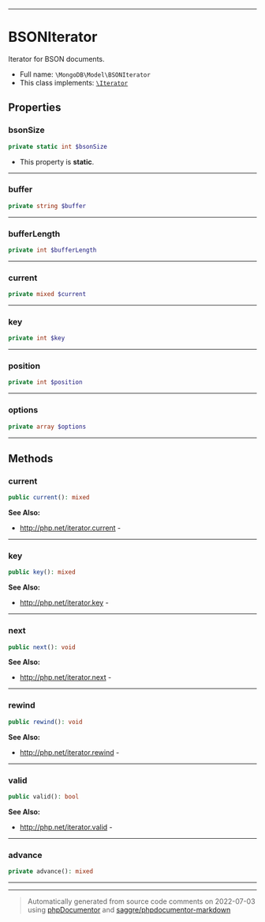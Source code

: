 ***

# BSONIterator

Iterator for BSON documents.



* Full name: `\MongoDB\Model\BSONIterator`
* This class implements:
[`\Iterator`](../../Iterator.md)



## Properties


### bsonSize



```php
private static int $bsonSize
```



* This property is **static**.


***

### buffer



```php
private string $buffer
```






***

### bufferLength



```php
private int $bufferLength
```






***

### current



```php
private mixed $current
```






***

### key



```php
private int $key
```






***

### position



```php
private int $position
```






***

### options



```php
private array $options
```






***

## Methods


### current



```php
public current(): mixed
```










**See Also:**

* http://php.net/iterator.current - 

***

### key



```php
public key(): mixed
```










**See Also:**

* http://php.net/iterator.key - 

***

### next



```php
public next(): void
```










**See Also:**

* http://php.net/iterator.next - 

***

### rewind



```php
public rewind(): void
```










**See Also:**

* http://php.net/iterator.rewind - 

***

### valid



```php
public valid(): bool
```










**See Also:**

* http://php.net/iterator.valid - 

***

### advance



```php
private advance(): mixed
```











***


***
> Automatically generated from source code comments on 2022-07-03 using [phpDocumentor](http://www.phpdoc.org/) and [saggre/phpdocumentor-markdown](https://github.com/Saggre/phpDocumentor-markdown)

